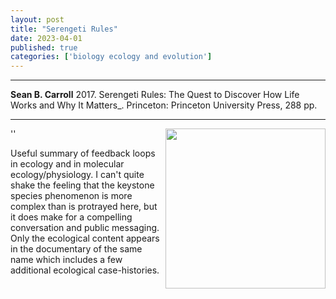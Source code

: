 ```yaml
---
layout: post
title: "Serengeti Rules"
date: 2023-04-01
published: true
categories: ['biology ecology and evolution']
---
```



***
<b>Sean B. Carroll</b> 2017. Serengeti Rules: The Quest to Discover How Life Works and Why It Matters_. Princeton: Princeton University Press, 288 pp.

***

<img align="right"  width="256" src="https://pup-assets.imgix.net/onix/images/9780691175683.jpg?w=600&auto=format" alt="">  ''


Useful summary of feedback loops in ecology and in molecular ecology/physiology.  I can't quite shake the feeling that the keystone species phenomenon is more complex than is protrayed here, but it does make for a compelling conversation and public messaging.  Only the ecological content appears in the documentary of the same name which includes a few additional ecological case-histories.<img align="right" src="http://timeteam.github.io/images/Gapminder_income_life_2022.png" alt="">
